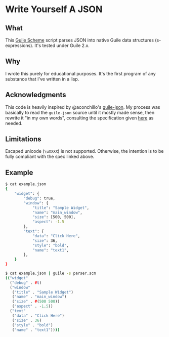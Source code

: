 # Write Yourself A JSON

## What
This [Guile Scheme](https://www.gnu.org/software/guile/) script parses JSON into native Guile data structures (s-expressions). It's tested under Guile 2.x.

## Why
I wrote this purely for educational purposes. It's the first program of any substance that I've written in a lisp.

## Acknowledgments
This code is heavily inspired by @aconchillo's [guile-json](https://github.com/aconchillo/guile-json). My process was basically to read the `guile-json` source until it mostly made sense, then rewrite it "in my own words", consulting the specification given [here](https://www.json.org/json-en.html) as needed.

## Limitations
Escaped unicode (`\uXXXX`) is not supported. Otherwise, the intention is to be fully compliant with the spec linked above.

## Example
```bash
$ cat example.json
{
    "widget": {
        "debug": true,
        "window": {
            "title": "Sample Widget",
            "name": "main_window",
            "size": [500, 500],
            "aspect": -1.5
        },
        "text": {
            "data": "Click Here",
            "size": 36,
            "style": "bold",
            "name": "text1",
        },
    }
}

$ cat example.json | guile -s parser.scm
(("widget"
  ("debug" . #t)
  ("window"
   ("title" . "Sample Widget")
   ("name" . "main_window")
   ("size" . #(500 500))
   ("aspect" . -1.5))
  ("text"
   ("data" . "Click Here")
   ("size" . 36)
   ("style" . "bold")
   ("name" . "text1"))))
```
